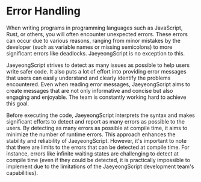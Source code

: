 # Error Handling
When writing programs in programming languages such as JavaScript, Rust, or others, you will often encounter unexpected errors. These errors can occur due to various reasons, ranging from minor mistakes by the developer (such as variable names or missing semicolons) to more significant errors like deadlocks. JaeyeongScript is no exception to this.

JaeyeongScript strives to detect as many issues as possible to help users write safer code. It also puts a lot of effort into providing error messages that users can easily understand and clearly identify the problems encountered. Even when reading error messages, JaeyeongScript aims to create messages that are not only informative and concise but also engaging and enjoyable. The team is constantly working hard to achieve this goal.

Before executing the code, JaeyeongScript interprets the syntax and makes significant efforts to detect and report as many errors as possible to the users. By detecting as many errors as possible at compile time, it aims to minimize the number of runtime errors. This approach enhances the stability and reliability of JaeyeongScript. However, it's important to note that there are limits to the errors that can be detected at compile time. For instance, errors like infinite waiting states are challenging to detect at compile time (even if they could be detected, it is practically impossible to implement due to the limitations of the JaeyeongScript development team's capabilities).